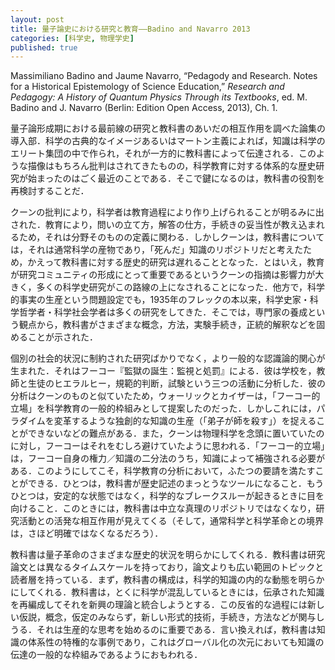 ```yaml
---
layout: post
title: 量子論史における研究と教育——Badino and Navarro 2013
categories: [科学史, 物理学史]
published: true
---
```


Massimiliano Badino and Jaume Navarro, “Pedagody and Research. Notes for a Historical Epistemology of Science Education,” _Research and Pedagogy: A History of Quantum Physics Through its Textbooks_, ed. M. Badino and J. Navarro (Berlin: Edition Open Access, 2013), Ch. 1.

量子論形成期における最前線の研究と教科書のあいだの相互作用を調べた論集の導入部．科学の古典的なイメージあるいはマートン主義によれば，知識は科学のエリート集団の中で作られ，それが一方的に教科書によって伝達される．このような描像はもちろん批判はされてきたものの，科学教育に対する体系的な歴史研究が始まったのはごく最近のことである．そこで鍵になるのは，教科書の役割を再検討することだ．<!-- Brooke, Communicating chemistry (2000), Bensaude-Vincent 2006, Bertomeu-Sánchez et al. 2006, Kaiser 2006, Vicedo 2012. -->

クーンの批判により，科学者は教育過程により作り上げられることが明るみに出された．教育により，問いの立て方，解答の仕方，手続きの妥当性が教え込まれるため，それは分野そのものの定義に関わる．しかしクーンは，教科書については，それは通常科学の産物であり，「死んだ」知識のリポジトリだと考えたため，かえって教科書に対する歴史的研究は遅れることとなった．とはいえ，教育が研究コミュニティの形成にとって重要であるというクーンの指摘は影響力が大きく，多くの科学史研究がこの路線の上になされることになった．他方で，科学的事実の生産という問題設定でも，1935年のフレックの本以来，科学史家・科学哲学者・科学社会学者は多くの研究をしてきた．そこでは，専門家の養成という観点から，教科書がさまざまな概念，方法，実験手続き，正統的解釈などを固めることが示された．

個別の社会的状況に制約された研究ばかりでなく，より一般的な認識論的関心が生まれた．それはフーコー『監獄の誕生：監視と処罰』による．彼は学校を，教師と生徒のヒエラルヒー，規範的判断，試験という三つの活動に分析した．彼の分析はクーンのものと似ていたため，ウォーリックとカイザーは，「フーコー的立場」を科学教育の一般的枠組みとして提案したのだった．しかしこれには，パラダイムを変革するような独創的な知識の生産（「弟子が師を殺す」）を捉えることができないなどの難点がある．また，クーンは物理科学を念頭に置いていたのに対し，フーコーはそれをむしろ避けていたように思われる．「フーコー的立場」は，フーコー自身の権力／知識の二分法のうち，知識によって補強される必要がある．このようにしてこそ，科学教育の分析において，ふたつの要請を満たすことができる．ひとつは，教科書が歴史記述のまっとうなツールになること．もうひとつは，安定的な状態ではなく，科学的なブレークスルーが起きるときに目を向けること．このときには，教科書は中立な真理のリポジトリではなくなり，研究活動との活発な相互作用が見えてくる（そして，通常科学と科学革命との境界は，さほど明確ではなくなるだろう）．

教科書は量子革命のさまざまな歴史的状況を明らかにしてくれる．教科書は研究論文とは異なるタイムスケールを持っており，論文よりも広い範囲のトピックと読者層を持っている．まず，教科書の構成は，科学的知識の内的な動態を明らかにしてくれる．教科書は，とくに科学が混乱しているときには，伝承された知識を再編成してそれを新興の理論と統合しようとする．この反省的な過程には新しい仮説，概念，仮定のみならず，新しい形式的技術，手続き，方法などが関与しうる．それは生産的な思考を始めるのに重要である．言い換えれば，教科書は知識の体系性の特権的な事例であり，これはグローバル化の次元においても知識の伝達の一般的な枠組みであるようにおもわれる．
